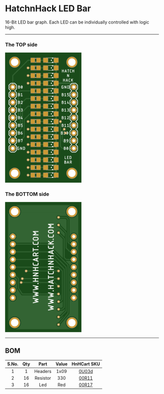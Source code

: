 # HatchnHack LED Bar
16-Bit LED bar graph. Each LED can be individually controlled with logic high.

---

### The TOP side

<img src="./ledbar_top.svg" alt="HatchnHack LED board Top side" width="250" />

### The BOTTOM side

<img src="./ledbar_bottom.svg" alt="HatchnHack LED board Bottom side" width="250" />

---

## BOM
S.No. | Qty | Part | Value | HnHCart SKU
:---: | :---: | :---: | :---: | :---:
1 | 1 | Headers | 1x09 | [0U03d](https://www.hnhcart.com/products/header-male-1x10mm)
2 | 16 | Resistor | 330 | [00R11](https://www.hnhcart.com/products/330-ohm-smd-resistor-0805)
3 | 16 | Led | Red | [00R17](https://www.hnhcart.com/products/red-led-smd-1206)
